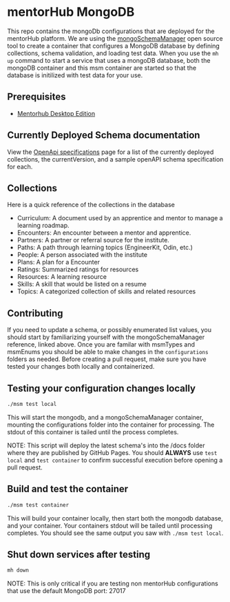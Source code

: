 # mentorHub MongoDB

This repo contains the mongoDb configurations that are deployed for the mentorHub platform. We are using the [mongoSchemaManager](https://github.com/agile-learning-institute/mongoSchemaManager/blob/main/docs/REFERENCE.md) open source tool to create a container that configures a MongoDB database by defining collections, schema validation, and loading test data. When you use the ``mh up`` command to start a service that uses a mongoDB database, both the mongoDB container and this msm container are started so that the database is initilized with test data for your use.

## Prerequisites
- [Mentorhub Desktop Edition](https://github.com/agile-learning-institute/mentorHub/blob/main/mentorHub-developer-edition/README.md)

## Currently Deployed Schema documentation
View the [OpenApi specifications](https://agile-learning-institute.github.io/mentorHub-mongodb/) page for a list of the currently deployed collections, the currentVersion, and a sample openAPI schema specification for each.

## Collections
Here is a quick reference of the collections in the database
- Curriculum: A document used by an apprentice and mentor to manage a learning roadmap.
- Encounters: An encounter between a mentor and apprentice. 
- Partners: A partner or referral source for the institute.
- Paths: A path through learning topics (EngineerKit, Odin, etc.)
- People: A person associated with the institute
- Plans: A plan for a Encounter
- Ratings: Summarized ratings for resources
- Resources: A learning resource
- Skills: A skill that would be listed on a resume
- Topics: A categorized collection of skills and related resources

## Contributing
If you need to update a schema, or possibly enumerated list values, you should start by familiarizing yourself with the mongoSchemaManager reference, linked above. Once you are familar with msmTypes and msmEnums you should be able to make changes in the ``configurations`` folders as needed.  Before creating a pull request, make sure you have tested your changes both locally and containerized. 

## Testing your configuration changes locally
```bash
./msm test local
```
This will start the mongodb, and a mongoSchemaManager container, mounting the configurations folder into the container for processing. The stdout of this container is tailed until the process completes.

NOTE: This script will deploy the latest schema's into the /docs folder where they are published by GitHub Pages. You should **ALWAYS** use ``test local`` and ``test container`` to confirm successful execution before opening a pull request.

## Build and test the container 
```bash
./msm test container
```
This will build your container locally, then start both the mongodb database, and your container. Your containers stdout will be tailed until processing completes. You should see the same output you saw with ``./msm test local``. 

## Shut down services after testing
```bash
mh down
```
NOTE: This is only critical if you are testing non mentorHub configurations that use the default MongoDB port: 27017
